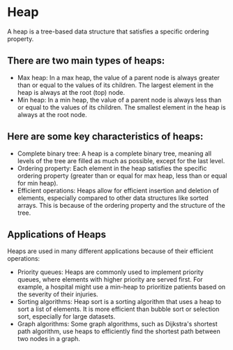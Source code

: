 # Heap
A heap is a tree-based data structure that satisfies a specific ordering property.

## There are two main types of heaps:
- Max heap: In a max heap, the value of a parent node is always greater than or equal to the values of its children. The largest element in the heap is always at the root (top) node.
- Min heap: In a min heap, the value of a parent node is always less than or equal to the values of its children. The smallest element in the heap is always at the root node.

## Here are some key characteristics of heaps:
- Complete binary tree: A heap is a complete binary tree, meaning all levels of the tree are filled as much as possible, except for the last level.
- Ordering property: Each element in the heap satisfies the specific ordering property (greater than or equal for max heap, less than or equal for min heap).
- Efficient operations: Heaps allow for efficient insertion and deletion of elements, especially compared to other data structures like sorted arrays. This is because of the ordering property and the structure of the tree.

## Applications of Heaps
Heaps are used in many different applications because of their efficient operations:
- Priority queues: Heaps are commonly used to implement priority queues, where elements with higher priority are served first. For example, a hospital might use a min-heap to prioritize patients based on the severity of their injuries.
- Sorting algorithms: Heap sort is a sorting algorithm that uses a heap to sort a list of elements. It is more efficient than bubble sort or selection sort, especially for large datasets.
- Graph algorithms: Some graph algorithms, such as Dijkstra's shortest path algorithm, use heaps to efficiently find the shortest path between two nodes in a graph.
